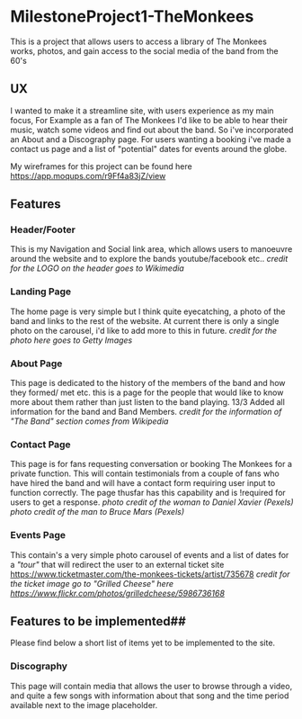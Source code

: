 
# MilestoneProject1-TheMonkees

This is a project that allows users to access a library of The Monkees works, 
photos, and gain access to the social media of the band from the 60's

## UX

I wanted to make it a streamline site, with users experience as my main focus,
For Example as a fan of The Monkees I'd like to be able to hear their music,
watch some videos and find out about the band. So i've incorporated an About
and a Discography page. For users wanting a booking i've made a contact us page
and a list of "potential" dates for events around the globe.

My wireframes for this project can be found here https://app.moqups.com/r9Ff4a83jZ/view


## Features

### Header/Footer
This is my Navigation and Social link area, which allows users to manoeuvre around
the website and to explore the bands youtube/facebook etc..
*credit for the LOGO on the header goes to Wikimedia*

### Landing Page
The home page is very simple but I think quite eyecatching, a photo of the band
and links to the rest of the website. At current there is only a single photo
on the carousel, i'd like to add more to this in future.
*credit for the photo here goes to Getty Images*

### About Page    
This page is dedicated to the history of the members of the band and 
how they formed/ met etc. this is a page for the people that would like to know
more about them rather than just listen to the band playing.
13/3 Added all information for the band and Band Members.
*credit for the information of "The Band" section comes from Wikipedia*

### Contact Page
This page is for fans requesting conversation or booking The Monkees for a private
function. This will contain testimonials from a couple of fans who have hired 
the band and will have a contact form requiring user input to function correctly.
The page thusfar has this capability and is !required for users to get a response.
*photo credit of the woman to Daniel Xavier (Pexels)*
*photo credit of the man to Bruce Mars (Pexels)*

### Events Page
This contain's a very simple photo carousel of events and a list of dates
for a *"tour"* that will redirect the user to an external ticket site
https://www.ticketmaster.com/the-monkees-tickets/artist/735678
 *credit for the ticket image go to "Grilled Cheese" here https://www.flickr.com/photos/grilledcheese/5986736168*


## Features to be implemented##
Please find below a short list of items yet to be implemented to the site.


### Discography
This page will contain media that allows the user to browse through a video,
and quite a few songs with information about that song and the time period 
available next to the image placeholder.



